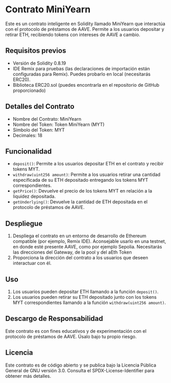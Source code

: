 # Contrato MiniYearn

Este es un contrato inteligente en Solidity llamado MiniYearn que interactúa con el protocolo de préstamos de AAVE. Permite a los usuarios depositar y retirar ETH, recibiendo tokens con intereses de AAVE a cambio.

## Requisitos previos

- Versión de Solidity 0.8.19
- IDE Remix para pruebas (las declaraciones de importación están configuradas para Remix). Puedes probarlo en local (necesitarás ERC20).
- Biblioteca ERC20.sol (puedes encontrarla en el repositorio de GitHub proporcionado)

## Detalles del Contrato

- Nombre del Contrato: MiniYearn
- Nombre del Token: Token MiniYearn (MYT)
- Símbolo del Token: MYT
- Decimales: 18

## Funcionalidad

- `deposit()`: Permite a los usuarios depositar ETH en el contrato y recibir tokens MYT.
- `withdraw(uint256 amount)`: Permite a los usuarios retirar una cantidad especificada de su ETH depositado entregando los tokens MYT correspondientes.
- `getPrice()`: Devuelve el precio de los tokens MYT en relación a la liquidez depositada.
- `getUnderlying()`: Devuelve la cantidad de ETH depositada en el protocolo de préstamos de AAVE.

## Despliegue

1. Despliega el contrato en un entorno de desarrollo de Ethereum compatible (por ejemplo, Remix IDE). Aconsejable usarlo en una testnet, en donde esté presente AAVE, como por ejemplo Sepolia. 
 Necesitarás las direcciones del Gateway, de la pool y del aEth Token
2. Proporciona la dirección del contrato a los usuarios que deseen interactuar con él.

## Uso

1. Los usuarios pueden depositar ETH llamando a la función `deposit()`.
2. Los usuarios pueden retirar su ETH depositado junto con los tokens MYT correspondientes llamando a la función `withdraw(uint256 amount)`.

## Descargo de Responsabilidad

Este contrato es con fines educativos y de experimentación con el protocolo de préstamos de AAVE. Úsalo bajo tu propio riesgo.

## Licencia

Este contrato es de código abierto y se publica bajo la Licencia Pública General de GNU versión 3.0. Consulta el SPDX-License-Identifier para obtener más detalles.
